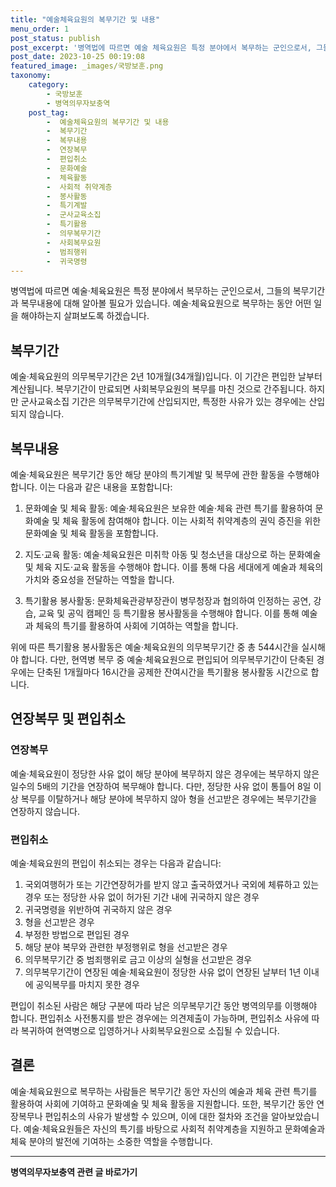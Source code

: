```yaml
---
title: "예술체육요원의 복무기간 및 내용"
menu_order: 1
post_status: publish
post_excerpt: '병역법에 따르면 예술 체육요원은 특정 분야에서 복무하는 군인으로서, 그들의 복무기간과 복무내용에 대해 알아볼 필요가 있습니다. 예술 체육요원으로 복무하는 동안 어떤 일을 해야하는지 살펴보도록 하겠습니다.'
post_date: 2023-10-25 00:19:08
featured_image: _images/국방보훈.png
taxonomy:
    category:
        - 국방보훈
        - 병역의무자보충역
    post_tag:
        -  예술체육요원의 복무기간 및 내용
        -  복무기간
        -  복무내용
        -  연장복무
        -  편입취소
        -  문화예술
        -  체육활동
        -  사회적 취약계층
        -  봉사활동
        -  특기계발
        -  군사교육소집
        -  특기활용
        -  의무복무기간
        -  사회복무요원
        -  범죄행위
        -  귀국명령
---
```




병역법에 따르면 예술·체육요원은 특정 분야에서 복무하는 군인으로서, 그들의 복무기간과 복무내용에 대해 알아볼 필요가 있습니다. 예술·체육요원으로 복무하는 동안 어떤 일을 해야하는지 살펴보도록 하겠습니다.

## 복무기간

예술·체육요원의 의무복무기간은 2년 10개월(34개월)입니다. 이 기간은 편입한 날부터 계산됩니다. 복무기간이 만료되면 사회복무요원의 복무를 마친 것으로 간주됩니다. 하지만 군사교육소집 기간은 의무복무기간에 산입되지만, 특정한 사유가 있는 경우에는 산입되지 않습니다.

## 복무내용

예술·체육요원은 복무기간 동안 해당 분야의 특기계발 및 복무에 관한 활동을 수행해야 합니다. 이는 다음과 같은 내용을 포함합니다:

1. 문화예술 및 체육 활동: 예술·체육요원은 보유한 예술·체육 관련 특기를 활용하여 문화예술 및 체육 활동에 참여해야 합니다. 이는 사회적 취약계층의 권익 증진을 위한 문화예술 및 체육 활동을 포함합니다.

2. 지도·교육 활동: 예술·체육요원은 미취학 아동 및 청소년을 대상으로 하는 문화예술 및 체육 지도·교육 활동을 수행해야 합니다. 이를 통해 다음 세대에게 예술과 체육의 가치와 중요성을 전달하는 역할을 합니다.

3. 특기활용 봉사활동: 문화체육관광부장관이 병무청장과 협의하여 인정하는 공연, 강습, 교육 및 공익 캠페인 등 특기활용 봉사활동을 수행해야 합니다. 이를 통해 예술과 체육의 특기를 활용하여 사회에 기여하는 역할을 합니다.

위에 따른 특기활용 봉사활동은 예술·체육요원의 의무복무기간 중 총 544시간을 실시해야 합니다. 다만, 현역병 복무 중 예술·체육요원으로 편입되어 의무복무기간이 단축된 경우에는 단축된 1개월마다 16시간을 공제한 잔여시간을 특기활용 봉사활동 시간으로 합니다.

## 연장복무 및 편입취소

### 연장복무

예술·체육요원이 정당한 사유 없이 해당 분야에 복무하지 않은 경우에는 복무하지 않은 일수의 5배의 기간을 연장하여 복무해야 합니다. 다만, 정당한 사유 없이 통틀어 8일 이상 복무를 이탈하거나 해당 분야에 복무하지 않아 형을 선고받은 경우에는 복무기간을 연장하지 않습니다.

### 편입취소

예술·체육요원의 편입이 취소되는 경우는 다음과 같습니다:

1. 국외여행허가 또는 기간연장허가를 받지 않고 출국하였거나 국외에 체류하고 있는 경우 또는 정당한 사유 없이 허가된 기간 내에 귀국하지 않은 경우
2. 귀국명령을 위반하여 귀국하지 않은 경우
3. 형을 선고받은 경우
4. 부정한 방법으로 편입된 경우
5. 해당 분야 복무와 관련한 부정행위로 형을 선고받은 경우
6. 의무복무기간 중 범죄행위로 금고 이상의 실형을 선고받은 경우
7. 의무복무기간이 연장된 예술·체육요원이 정당한 사유 없이 연장된 날부터 1년 이내에 공익복무를 마치지 못한 경우

편입이 취소된 사람은 해당 구분에 따라 남은 의무복무기간 동안 병역의무를 이행해야 합니다. 편입취소 사전통지를 받은 경우에는 의견제출이 가능하며, 편입취소 사유에 따라 복귀하여 현역병으로 입영하거나 사회복무요원으로 소집될 수 있습니다.

## 결론

예술·체육요원으로 복무하는 사람들은 복무기간 동안 자신의 예술과 체육 관련 특기를 활용하여 사회에 기여하고 문화예술 및 체육 활동을 지원합니다. 또한, 복무기간 동안 연장복무나 편입취소의 사유가 발생할 수 있으며, 이에 대한 절차와 조건을 알아보았습니다. 예술·체육요원들은 자신의 특기를 바탕으로 사회적 취약계층을 지원하고 문화예술과 체육 분야의 발전에 기여하는 소중한 역할을 수행합니다.
<!-- wp:separator -->
<hr class="wp-block-separator has-alpha-channel-opacity"/>
<!-- /wp:separator -->

<!-- wp:group {"backgroundColor":"base","layout":{"type":"constrained"}} -->
<div class="wp-block-group has-base-background-color has-background"><!-- wp:paragraph {"align":"center","fontSize":"medium"} -->
<p class="has-text-align-center has-large-font-size"><strong>병역의무자보충역 관련 글 바로가기</strong></p>
<!-- /wp:paragraph -->


<!-- wp:latest-posts
{"categories":[{"id":9045,"count":19,"description":"","link":"https://uknowlaw.com/category/%eb%b3%91%ec%97%ad%ec%9d%98%eb%ac%b4%ec%9e%90%eb%b3%b4%ec%b6%a9%ec%97%ad/","name":"병역의무자보충역","slug":"병역의무자보충역","taxonomy":"category","parent":0,"meta":[],"_links":{"self":[{"href":"https://uknowlaw.com/wp-json/wp/v2/categories/9045"}],"collection":[{"href":"https://uknowlaw.com/wp-json/wp/v2/categories"}],"about":[{"href":"https://uknowlaw.com/wp-json/wp/v2/taxonomies/category"}],"wp:post_type":[{"href":"https://uknowlaw.com/wp-json/wp/v2/posts?categories=9045"}],"curies":[{"name":"wp","href":"https://api.w.org/{rel}","templated":true}]}}],"postsToShow":100,"excerptLength":28,"postLayout":"grid","columns":2,"featuredImageAlign":"left","featuredImageSizeSlug":"large","fontSize":"medium"} /--></div>
<!-- /wp:group -->